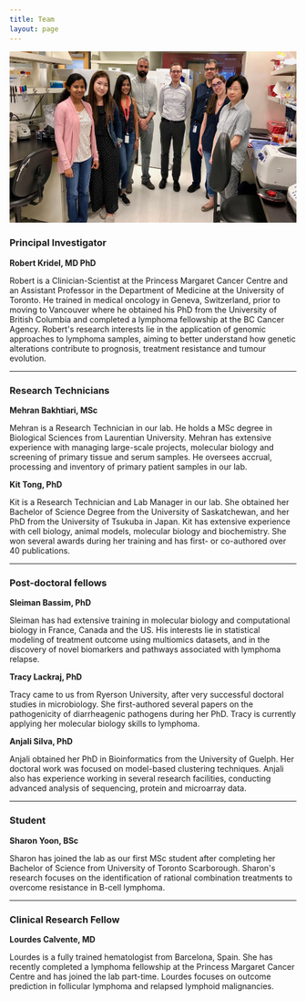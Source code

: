 ```yaml
---
title: Team
layout: page
---
```


<img align="centre" src="/img/Team.jpeg" height="300">

### Principal Investigator

**Robert Kridel, MD PhD**

Robert is a Clinician-Scientist at the Princess Margaret Cancer Centre and an Assistant Professor in the Department of Medicine at the University of Toronto. He trained in medical oncology in Geneva, Switzerland, prior to moving to Vancouver where he obtained his PhD from the University of British Columbia and completed a lymphoma fellowship at the BC Cancer Agency. Robert's research interests lie in the application of genomic approaches to lymphoma samples, aiming to better understand how genetic alterations contribute to prognosis, treatment resistance and tumour evolution.

---

### Research Technicians

**Mehran Bakhtiari, MSc**

Mehran is a Research Technician in our lab. He holds a MSc degree in Biological Sciences from Laurentian University. Mehran has extensive experience with managing large-scale projects, molecular biology and screening of primary tissue and serum samples. He oversees accrual, processing and inventory of primary patient samples in our lab.

**Kit Tong, PhD**

Kit is a Research Technician and Lab Manager in our lab. She obtained her Bachelor of Science Degree from the University of Saskatchewan, and her PhD from the University of Tsukuba in Japan. Kit has extensive experience with cell biology, animal models, molecular biology and biochemistry. She won several awards during her training and has first- or co-authored over 40 publications.

---

### Post-doctoral fellows

**Sleiman Bassim, PhD**

Sleiman has had extensive training in molecular biology and computational biology in France, Canada and the US. His interests lie in statistical modeling of treatment outcome using multiomics datasets, and in the discovery of novel biomarkers and pathways associated with lymphoma relapse.

**Tracy Lackraj, PhD**

Tracy came to us from Ryerson University, after very successful doctoral studies in microbiology. She first-authored several papers on the pathogenicity of diarrheagenic pathogens during her PhD. Tracy is currently applying her molecular biology skills to lymphoma.

**Anjali Silva, PhD**

Anjali obtained her PhD in Bioinformatics from the University of Guelph. Her doctoral work was focused on model-based clustering techniques. Anjali also has experience working in several research facilities, conducting advanced analysis of sequencing, protein and microarray data.

---

### Student

**Sharon Yoon, BSc**

Sharon has joined the lab as our first MSc student after completing her Bachelor of Science from University of Toronto Scarborough. Sharon's research focuses on the identification of rational combination treatments to overcome resistance in B-cell lymphoma.

---

### Clinical Research Fellow

**Lourdes Calvente, MD**

Lourdes is a fully trained hematologist from Barcelona, Spain. She has recently completed a lymphoma fellowship at the Princess Margaret Cancer Centre and has joined the lab part-time. Lourdes focuses on outcome prediction in follicular lymphoma and relapsed lymphoid malignancies.
